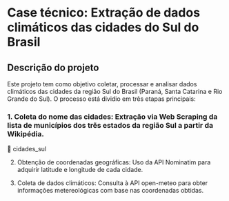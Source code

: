 # Case técnico: Extração de dados climáticos das cidades do Sul do Brasil

## Descrição do projeto

Este projeto tem como objetivo coletar, processar e analisar dados climáticos das cidades da região Sul do Brasil (Paraná, Santa Catarina e Rio Grande do Sul). O processo está dividio em três etapas principais:

### 1. Coleta do nome das cidades: Extração via Web Scraping da lista de municípios dos trẽs estados da região Sul a partir da Wikipédia.

📁 cidades_sul

2. Obtenção de coordenadas geográficas: Uso da API Nominatim para adquirir latitude e longitude de cada cidade.

3. Coleta de dados climáticos: Consulta à API open-meteo para obter informações metereológicas com base nas coordenadas obtidas.


